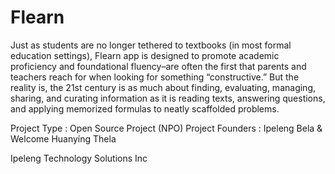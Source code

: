 # Flearn


Just as students are no longer tethered to textbooks (in most formal education settings), Flearn app is designed to promote academic proficiency and foundational fluency–are often the first that parents and teachers reach for when looking for something “constructive.” But the reality is, the 21st century is as much about finding, evaluating, managing, sharing, and curating information as it is reading texts, answering questions, and applying memorized formulas to neatly scaffolded problems.

Project Type     : Open Source Project (NPO)
Project Founders : Ipeleng Bela & Welcome Huanyíng Thela 

Ipeleng Technology Solutions Inc

